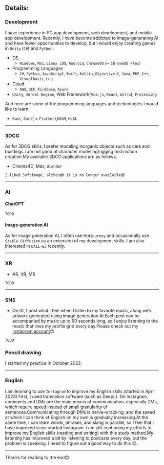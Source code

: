 
## Details:
### Development
I have experience in PC app development, web development, and mobile app development. Recently, I have become addicted to image-generating AI and have fewer opportunities to develop, but I would enjoy creating games in `Unity` (`C#`) and `Python`.

- OS
  - `Windows`, `Mac`, `Linux`, `iOS`, `Android`, `ChromeOS` (+ `ChromeOS Flex`) 
- Programming Languages
  - `C#`, `Python`, `JavaScript`, `Swift`, `Kotlin`, `Objective-C`, `Java`, `PHP`, `C++`, `VisualBasic`, `Lua`
- Cloud
  - `AWS`, `GCP`, `Firebase`, `Azure`
- `Unity`, `Unreal Engine`, Web Framework(`Vue.js`, `React`, `Astro`), `Processing` 

And here are some of the programming languages and technologies I would like to learn.
- `Rust`, `Dart`( + `Flutter`),`WASM`, `HLSL`

---

### 3DCG
As for 3DCG skills,  I prefer modeling inorganic objects such as cars and buildings.I am not good at character modeling/rigging and motion creation.My available 3DCG applications are as follows.

- Cinema4D, Max, `Blender`

```I liked Softimage, although it is no longer available😢```

---
### AI
#### ChatGPT
`TODO`

#### Image-generation AI
As for image generation AI, I often use `Midjourney` and occasionally use `Stable Diffusion` as an extension of my development skills. I am also interested in `DALL-E3` recently.

---

### XR
- AR, VR, MR

`TODO`

---

### SNS
- On IG, I post what I feel when I listen to my favorite music, along with artwork generated using image generation AI.Each post can be accompanied by music up to 90 seconds long, so I enjoy listening to the music that lines my profile grid every day.Please check out my [Instagram account](https://www.instagram.com/nao_anm.msc.jpn/)😊

`TODO`

### Pencil drawing
I started my practice in October 2023.

---

### English
I am learning to use `Instagram` to improve my English skills.(started in April 2023)
First, I used translation software (such as DeepL). On Instagram, comments and DMs are the main means of communication, especially DMs, which require speed instead of small granularity of sentences.Communicating through DMs is nerve-wracking, and the speed at which I can think of English on my own is gradually increasing.At the same time, I can learn words, phrases, and slang in parallel, so I feel that I have improved since started Instagram.
I am still continuing my efforts to improve my English skills (reading and writing) with this study method.My listening has improved a bit by listening to podcasts every day, but the problem is speaking. I need to figure out a good way to do this 😊.

---

Thanks for reading to the end😊
